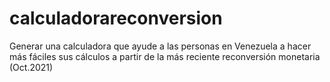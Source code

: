 # calculadorareconversion
Generar una calculadora que ayude a las personas en Venezuela a hacer más fáciles sus cálculos a partir de la más reciente reconversión monetaria (Oct.2021)

